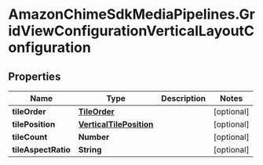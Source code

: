 # AmazonChimeSdkMediaPipelines.GridViewConfigurationVerticalLayoutConfiguration

## Properties

Name | Type | Description | Notes
------------ | ------------- | ------------- | -------------
**tileOrder** | [**TileOrder**](TileOrder.md) |  | [optional] 
**tilePosition** | [**VerticalTilePosition**](VerticalTilePosition.md) |  | [optional] 
**tileCount** | **Number** |  | [optional] 
**tileAspectRatio** | **String** |  | [optional] 


